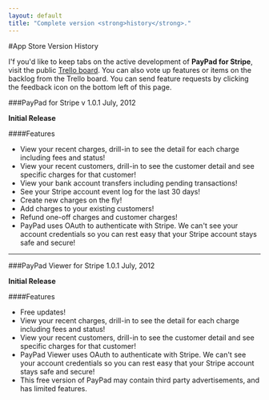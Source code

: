 ```yaml
---
layout: default
title: "Complete version <strong>history</strong>."
---
```


#App Store Version History

I'f you'd like to keep tabs on the active development of **PayPad for Stripe**, visit the public [Trello board](https://trello.com/b/EJ9pq4Eo). You can also vote up features or items on the backlog from the Trello board. You can send feature requests by clicking the feedback icon on the bottom left of this page.

###PayPad for Stripe v 1.0.1
July, 2012

**Initial Release**

####Features

- View your recent charges, drill-in to see the detail for each charge including fees and status!
- View your recent customers, drill-in to see the customer detail and see specific charges for that customer!
- View your bank account transfers including pending transactions!
- See your Stripe account event log for the last 30 days!
- Create new charges on the fly!
- Add charges to your existing customers!
- Refund one-off charges and customer charges!
- PayPad uses OAuth to authenticate with Stripe. We can't see your account credentials so you can rest easy that your Stripe account stays safe and secure!

<hr />    

###PayPad Viewer for Stripe 1.0.1
July, 2012

**Initial Release**

####Features

- Free updates! 
- View your recent charges, drill-in to see the detail for each charge including fees and status!
- View your recent customers, drill-in to see the customer detail and see specific charges for that customer!
- PayPad Viewer uses OAuth to authenticate with Stripe. We can't see your account credentials so you can rest easy that your Stripe account stays safe and secure!
- This free version of PayPad may contain third party advertisements, and has limited features.